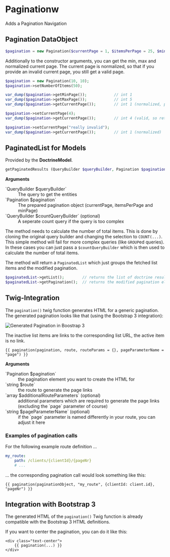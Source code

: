 Paginationw
==========

Adds a Pagination Navigation

## Pagination DataObject

```php
$pagination = new Pagination($currentPage = 1, $itemsPerPage = 25, $minPage = 1);
```

Additionally to the constructor arguments, you can get the min, max and normalized current page.
The current page is normalized, so that if you provide an invalid current page, you still get a valid page.

```php
$pagination = new Pagination(10, 10);
$pagination->setNumberOfItems(50);

var_dump($pagination->getMinPage());            // int 1
var_dump($pagination->getMaxPage());            // int 5
var_dump($pagination->getCurrentPage());        // int 1 (normalized, page = 10 is invalid)

$pagination->setCurrentPage(4);
var_dump($pagination->getCurrentPage());        // int 4 (valid, so returned unchanged)

$pagination->setCurrentPage("really invalid");
var_dump($pagination->getCurrentPage());        // int 1 (normalized)
```



## PaginatedList for Models

Provided by the **DoctrineModel**.

```php
getPaginatedResults (QueryBuilder $queryBuilder, Pagination $pagination, QueryBuilder $countQueryBuilder = null)
```

**Arguments**

<dl>
    <dt>`QueryBuilder $queryBuilder`</dt><dd>The query to get the entities</dd>
    <dt>`Pagination $pagination`</dt><dd>The prepared pagination object (currentPage, itemsPerPage and minPage)</dd>
    <dt>`QueryBuilder $countQueryBuilder` (optional)</dt><dd>A seperate count query if the query is too complex</dd>
</dl>

The method needs to calculate the number of total items. This is done by cloning the original query builder and changing the selection to `COUNT(...)`. This simple method will fail for more complex queries (like `GROUP`ed queries). In these cases you can just pass a `$countQueryBuilder` which is then used to calculate the number of total items.


The method will return a `PaginatedList` which just groups the fetched list items and the modified pagination.

```php
$paginatedList->getList();        // returns the list of doctrine results
$paginatedList->getPagination();  // returns the modified pagination element
```


## Twig-Integration

The `pagination()` twig function generates HTML for a generic pagination.
The generated pagination looks like that (using the Bootstrap 3 integration):

![Generated Pagination in Boostrap 3](https://raw.github.com/Becklyn/BecklynRadBundle/master/docs/images/pagination-screenshot.png)

The inactive list items are links to the corresponding list URL, the active item is no link.

```twig
{{ pagination(pagination, route, routeParams = {}, pageParameterName = "page") }}
```

**Arguments**
<dl>
    <dt>`Pagination $pagination`</dt><dd>the pagination element you want to create the HTML for</dd>
    <dt>`string $route`</dt><dd>the route to generate the page links</dd>
    <dt>`array $additionalRouteParameters` (optional)</dt><dd>additional parameters which are required to generate the page links (excluding the `page` parameter of course)</dd>
    <dt>`string $pageParameterName` (optional)</dt><dd>if the `page` parameter is named differently in your route, you can adjust it here</dd>
</dl>

### Examples of pagination calls

For the following example route definition ...

```yml
my_route:
    path: /clients/{clientId}/{pageNr}
    # ...
```
... the corresponding pagination call would look something like this:

```twig
{{ pagination(paginationObject, "my_route", {clientId: client.id}, "pageNr") }}
```


## Integration with Bootstrap 3

The generated HTML of the `pagination()` Twig function is already compatible with the Bootstrap 3 HTML definitions.

If you want to center the pagination, you can do it like this:

```twig
<div class="text-center">
    {{ pagination(...) }}
</div>
```
